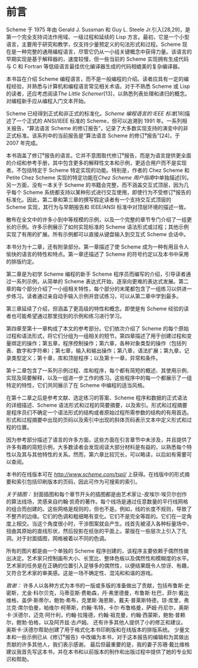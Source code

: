 # 前言

Scheme 于 1975 年由 Gerald J. Sussman 和 Guy L. Steele Jr.引入[28,29]，是第一个完全支持词法作用域、一级过程和延续的 Lisp 方言。最初，它是一个小型语言，主要用于研究和教学，仅支持少量预定义的句法形式和过程。Scheme 现在是一种完整的通用编程语言，尽管它仍从一小组关键概念中获得力量。该语言的早期实现是基于解释器的，速度较慢，但一些当前的 Scheme 实现拥有生成代码与 C 和 Fortran 等低级语言最佳优化编译器生成的代码相媲美的复杂编译器。

本书旨在介绍 Scheme 编程语言，而不是一般编程的介绍。读者应具有一定的编程经验，并熟悉与计算机和编程语言常见相关术语。对于不熟悉 Scheme 或 Lisp 的读者，还应考虑阅读*The Little Schemer*[13]，以熟悉列表处理和递归的概念。对编程新手应从编程入门文本开始。

Scheme 已经得到正式和非正式的标准化。*Scheme 编程语言的 IEEE 标准*[18]描述了一个正式的 ANSI/IEEE 标准的 Scheme，但可以追溯到 1991 年。一系列相关报告，“算法语言 Scheme 的修订报告”，记录了大多数实现支持的演变中的非正式标准。该系列中的当前报告是“算法语言 Scheme 的修订⁶报告”[24]，于 2007 年完成。

本书涵盖了修订⁶报告的语言。它并不意图取代修订⁶报告，而是为语言提供更全面的介绍和参考手册，其中包含更多的解释性文本和示例，更适合用户而不是实现者。不包括特定于 Scheme 特定实现的功能。特别是，作者的 Chez Scheme 和 Petite Chez Scheme 实现的特定功能在*Chez Scheme 用户指南*中单独描述[9]。另一方面，没有一本关于 Scheme 的书籍会完整，而不涵盖交互式顶层，因为几乎每个 Scheme 系统都支持以某种形式进行交互使用，即使行为不受修订⁶报告的标准化。因此，第二章和第三章的撰写假定读者有一个支持交互式顶层的 Scheme 实现，其行为与早期报告和 IEEE/ANSI 标准中对顶层环境的描述一致。

散布在全文中的许多小到中等规模的示例，以及一个完整的章节专门介绍了一组更长的示例。许多示例展示了如何实现标准的 Scheme 语法形式或过程；其他示例实现了有用的扩展。所有示例都可以直接从键盘输入到交互式 Scheme 会话中。

本书分为十二章，还有附录部分。第一章描述了使 Scheme 成为一种有用且令人愉快的语言的特性和特点。第一章还描述了 Scheme 的符号约定以及本书中采用的排版约定。

第二章是为初学 Scheme 编程的新手 Scheme 程序员而编写的介绍，引导读者通过一系列示例，从简单的 Scheme 表达式开始，逐渐向更难的表达式发展。第二章的每个部分介绍了一小组相关特性，每个部分的末尾都包含了一组练习以供进一步练习。读者通过亲自动手输入示例并尝试练习，可以从第二章中学到最多。

第三章延续了介绍，但涵盖了更高级的特性和概念。即使是有 Scheme 经验的读者也可能希望通过那里找到的示例和练习进行学习。

第四章至第十一章构成了本文的参考部分。它们依次介绍了 Scheme 的每个原始过程和语法形式，将它们分组为一组相关的短节。第四章描述了用于创建过程和变量绑定的操作；第五章，程序控制操作；第六章，各种对象类型的操作（包括列表、数字和字符串）；第七章，输入和输出操作；第八章，语法扩展；第九章，记录类型定义；第十章，库和顶层程序；以及第十一章，异常和条件。

第十二章包含了一系列示例过程、库和程序，每个都有简短的概述、其使用示例、实现及简要解释，以及一组进一步工作的练习。这些程序中的每一个都展示了一组特定的特性，它们共同展示了在 Scheme 中编程的适当风格。

在第十二章之后是参考文献、选定练习的答案、Scheme 程序和数据的正式语法的详细描述、Scheme 语法形式和过程的简要摘要，以及索引。形式和过程摘要是程序员们不确定一个语法形式的结构或者原始过程所需参数的结构的有用首选。形式和过程摘要中出现的页码以及索引中出现的斜体页码表示文本中定义形式和过程的位置。

因为参考部分描述了语言的许多方面，这些方面在引言章节中未涉及，并且提供了许多有趣的简短示例，大多数读者会发现阅读大部分材料是有益的，以熟悉每个特性以及其与其他特性的关系。然而，第六章比较冗长，可以略读，以后如有需要可以查阅。

本书的在线版本可在 *http://www.scheme.com/tspl/* 上获得。在线版中的形式摘要和索引包括印刷版本的页码，因此可作为可搜索的索引。

*关于插图：* 封面插图和每个章节开头的插图都是由艺术家让-皮埃尔·埃贝尔创作的算法线场，灵感来自约翰·凯奇的著作。每个线场是通过任意数量的平行线网格的组合而创建的。这些网格是规则的，但也不是。例如，线的长度不规则，导致了不整齐的边缘。它们的色调和粗细略有变化。它们不是完全等距的。它们在一定角度上相交。当这个角度很小时，干涉图案就会产生。线首先被浸入各种标量场中，扭曲其原始的直线形状，然后投影在纸张的平面上。蒙版在一些层次上引入了孔洞。对于封面插图，网格被着以不同的色调。

所有的图片都是由一个单独的 Scheme 程序创建的，该程序主要依赖于偶然性做出决定。艺术家只控制画布大小、长宽比、整体色板以及偶然性和模糊度的水平。艺术家的任务是在正确的位置引入足够多的偶然性，以便结果既令人惊讶、有趣，又符合艺术家的审美感。这是一场不确定性、混沌和和谐的游戏。

*致谢：* 许多人以各种方式为本书的一版或多版的准备做出了贡献，包括布鲁斯·史密斯，尤金·科尔贝克，马蒂亚斯·费勒森，丹·弗里德曼，布鲁斯·杜巴，菲尔·戴比维格，盖伊·斯蒂尔，鲍勃·希布，克里斯·海恩斯，戴夫·普莱斯特德，琼·库里，弗兰克·席尔伯曼，帕维尔·柯蒂斯，约翰·韦特，卡尔·布鲁格曼，萨姆·丹尼尔，奥斯卡·沃德尔，迈克·阿什利，约翰·拉隆德，约翰·祖克曼，约翰·西蒙斯，鲍勃·普赖尔，鲍勃·伯格，以及阿齐兹·古卢姆。 还有许多其他人提供了小的修正和建议。 奥斯卡·沃德尔帮助创建了用于格式化本书印刷版和在线版本的排版系统。 少量文本和一些示例已从《修订⁶报告》中改编为本书，对于这本报告的编辑和为其做出贡献的许多其他人，我们表示感谢。 最后但最重要的是，我的妻子苏珊·戴比维格建议我首先写这本书，并在本书和以前版本的制作和出版过程中提供了她的专业知识和帮助。
